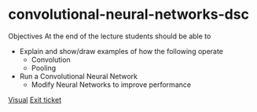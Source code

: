 # convolutional-neural-networks-dsc


Objectives
At the end of the lecture students should be able to
- Explain and show/draw examples of how the following operate
  - Convolution
  - Pooling
- Run a Convolutional Neural Network
  - Modify Neural Networks to improve performance

[Visual](https://cs231n.github.io/convolutional-networks/)
[Exit ticket](https://forms.gle/Nxq9ShzmNLk5GiJy5)
